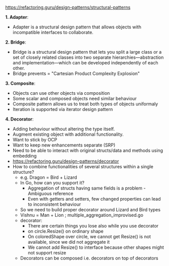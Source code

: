 https://refactoring.guru/design-patterns/structural-patterns

**1. Adapter**:
* Adapter is a structural design pattern that allows objects with incompatible interfaces to collaborate.


**2. Bridge**:
* Bridge is a structural design pattern that lets you split a large class or a set of closely related classes into two separate hierarchies—abstraction and implementation—which can be developed independently of each other.
* Bridge prevents = "Cartesian Product Complexity Explosion"

**3. Composite**:
* Objects can use other objects via composition
* Some scalar and composed objects need similar behaviour
* Composite pattern allows us to treat both types of objects uniformaly
* Iteration is supported via iterator design pattern

**4. Decorator**:
* Adding behaviour without altering the type itself.
* Augment existing object with additional functionality.
* Want to stick by OCP
* Want to keep new enhancements separate (SRP)
* Need to be able to interact with original structs/data and methods using embedding
* https://refactoring.guru/design-patterns/decorator
* How to combine functionalities of several structures within a single structure?
  * e.g. Dragon = Bird + Lizard
  * In Go, how can you support it?
    * Aggregation of structs having same fields is a problem - Ambiguous reference
    * Even with getters and setters, few changed properties can lead to inconsistent behaviour
  * So we need to build proper decorator around Lizard and Bird types
  * Vishnu = Man + Lion ; multiple_aggregation_improvised.go
  * decorator:
    * There are certain things you lose also while you use decorator
    * on circle.Resize() on ordinary shape
    * On coloredShape over circle, we cannot get Resize() is not available, since we did not aggregate it
    * We cannot add Resize() to interface because other shapes might not support resize
  * Decorators can be composed i.e. decorators on top of decorators
  